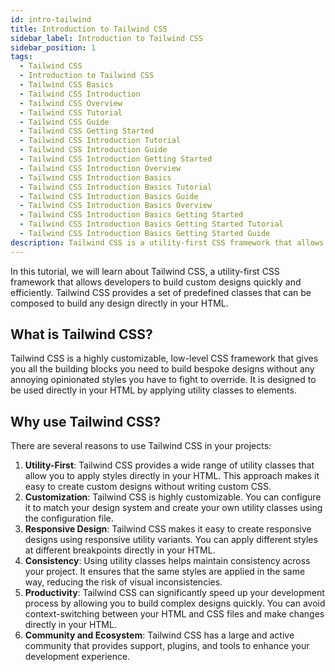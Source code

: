 ```yaml
---
id: intro-tailwind
title: Introduction to Tailwind CSS
sidebar_label: Introduction to Tailwind CSS
sidebar_position: 1
tags:
  - Tailwind CSS
  - Introduction to Tailwind CSS
  - Tailwind CSS Basics
  - Tailwind CSS Introduction
  - Tailwind CSS Overview
  - Tailwind CSS Tutorial
  - Tailwind CSS Guide
  - Tailwind CSS Getting Started
  - Tailwind CSS Introduction Tutorial
  - Tailwind CSS Introduction Guide
  - Tailwind CSS Introduction Getting Started
  - Tailwind CSS Introduction Overview
  - Tailwind CSS Introduction Basics
  - Tailwind CSS Introduction Basics Tutorial
  - Tailwind CSS Introduction Basics Guide
  - Tailwind CSS Introduction Basics Overview
  - Tailwind CSS Introduction Basics Getting Started
  - Tailwind CSS Introduction Basics Getting Started Tutorial
  - Tailwind CSS Introduction Basics Getting Started Guide
description: Tailwind CSS is a utility-first CSS framework that allows developers to build custom designs quickly. This guide provides an introduction to Tailwind CSS.
---
```


In this tutorial, we will learn about Tailwind CSS, a utility-first CSS framework that allows developers to build custom designs quickly and efficiently. Tailwind CSS provides a set of predefined classes that can be composed to build any design directly in your HTML.

## What is Tailwind CSS?

Tailwind CSS is a highly customizable, low-level CSS framework that gives you all the building blocks you need to build bespoke designs without any annoying opinionated styles you have to fight to override. It is designed to be used directly in your HTML by applying utility classes to elements.

## Why use Tailwind CSS?

There are several reasons to use Tailwind CSS in your projects:

1. **Utility-First**: Tailwind CSS provides a wide range of utility classes that allow you to apply styles directly in your HTML. This approach makes it easy to create custom designs without writing custom CSS.
2. **Customization**: Tailwind CSS is highly customizable. You can configure it to match your design system and create your own utility classes using the configuration file.
3. **Responsive Design**: Tailwind CSS makes it easy to create responsive designs using responsive utility variants. You can apply different styles at different breakpoints directly in your HTML.
4. **Consistency**: Using utility classes helps maintain consistency across your project. It ensures that the same styles are applied in the same way, reducing the risk of visual inconsistencies.
5. **Productivity**: Tailwind CSS can significantly speed up your development process by allowing you to build complex designs quickly. You can avoid context-switching between your HTML and CSS files and make changes directly in your HTML.
6. **Community and Ecosystem**: Tailwind CSS has a large and active community that provides support, plugins, and tools to enhance your development experience.
